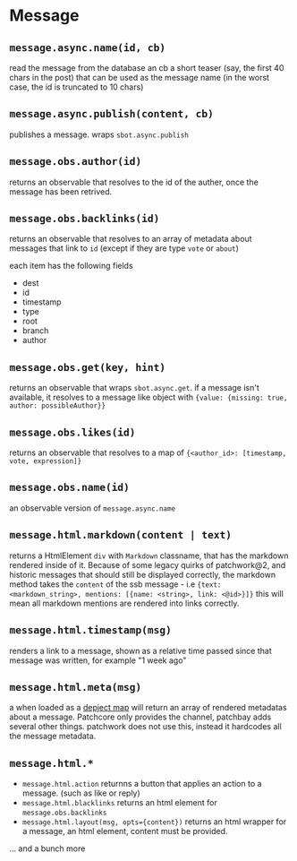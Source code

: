 # Message

## `message.async.name(id, cb)`

read the message from the database an cb a short teaser (say, the first 40 chars in the post)
that can be used as the message name (in the worst case, the id is truncated to 10 chars)

## `message.async.publish(content, cb)`

publishes a message. wraps `sbot.async.publish`

## `message.obs.author(id)`

returns an observable that resolves to the id of the auther, once the message has been retrived.

## `message.obs.backlinks(id)`

returns an observable that resolves to an array of metadata about messages that link to `id` (except if they are type `vote` or `about`)

each item has the following fields

* dest
* id
* timestamp
* type
* root
* branch
* author

## `message.obs.get(key, hint)`

returns an observable that wraps `sbot.async.get`. if a message isn't available,
it resolves to a message like object with `{value: {missing: true, author: possibleAuthor}}`

## `message.obs.likes(id)`

returns an observable that resolves to a map of `{<author_id>: [timestamp, vote, expression]}`

## `message.obs.name(id)`

an observable version of `message.async.name`

## `message.html.markdown(content | text)`

returns a HtmlElement `div` with `Markdown` classname, that has the markdown rendered
inside of it. Because of some legacy quirks of patchwork@2, and historic messages
that should still be displayed correctly, the markdown method takes the `content`
of the ssb message - i.e `{text: <markdown_string>, mentions: [{name: <string>, link: <@id>}]}`
this will mean all markdown mentions are rendered into links correctly.

## `message.html.timestamp(msg)`

renders a link to a message, shown as a relative time passed since that message was written,
for example "1 week ago"

## `message.html.meta(msg)`

a when loaded as a [depject map](https://github.com/depject/depject#map---get-each-modules-opinion-about-a-thing)
will return an array of rendered metadatas about a message. Patchcore only provides the channel,
patchbay adds several other things. patchwork does not use this, instead it hardcodes all the
message metadata.

## `message.html.*`

* `message.html.action` returnns a button that applies an action to a message. (such as like or reply)
* `message.html.blacklinks` returns an html element for `message.obs.backlinks`
* `message.html.layout(msg, opts={content})` returns an html wrapper for a message, an html element, content must be provided.

... and a bunch more

